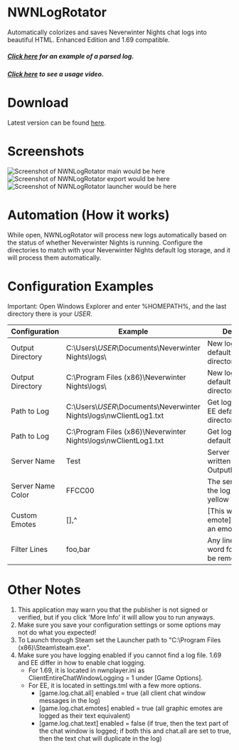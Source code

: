 # NWNLogRotator
Automatically colorizes and saves Neverwinter Nights chat logs into beautiful HTML. Enhanced Edition and 1.69 compatible.
##### <a href="http://htmlpreview.github.io/?https://github.com/notsigma/NWNLogRotator-Node.js/blob/master/output/NWNLogExample.html">Click here</a> for an example of a parsed log. 
##### <a href="https://www.youtube.com/watch?v=gspLCJM7JuU">Click here</a> to see a usage video.

# Download
Latest version can be found <a href="https://github.com/notsigma/NWNLogRotator/releases/latest">here</a>.

# Screenshots
![Screenshot of NWNLogRotator main would be here](https://raw.githubusercontent.com/notsigma/NWNLogRotator/master/Assets/Images/screenshot_nwnlr1.png)
![Screenshot of NWNLogRotator export would be here](https://raw.githubusercontent.com/notsigma/NWNLogRotator/master/Assets/Images/screenshot_nwnlr2.png)
![Screenshot of NWNLogRotator launcher would be here](https://raw.githubusercontent.com/notsigma/NWNLogRotator/master/Assets/Images/screenshot_nwnlr3.png)

# Automation (How it works)
While open, NWNLogRotator will process new logs automatically based on the status of whether Neverwinter Nights is running. Configure the directories to match with your Neverwinter Nights default log storage, and it will process them automatically.

# Configuration Examples
Important: Open Windows Explorer and enter %HOMEPATH%, and the last directory there is your _USER_.
  
| Configuration  | Example | Description |
| ------------- | ------------- | ------------- |
| Output Directory | C:\Users\\_USER_\Documents\Neverwinter Nights\logs\ | New logs stored in default Steam EE log directory |
| Output Directory | C:\Program Files (x86)\Neverwinter Nights\logs\ | New logs stored in default 1.69 log directory |
| Path to Log | C:\Users\\_USER_\Documents\Neverwinter Nights\logs\nwClientLog1.txt | Get log from Steam EE default log directory |
| Path to Log | C:\Program Files (x86)\Neverwinter Nights\logs\nwClientLog1.txt | Get log from 1.69 default log directory |
| Server Name | Test | Server logs will be written to OutputDirectory\Test |
| Server Name Color | FFCC00 | The server name in the log appears yellow (FFCC00) |
| Custom Emotes | [],^ | [This will be an emote], ^This will be an emote^ |
| Filter Lines | foo,bar | Any line that has the word foo or bar will be removed |

# Other Notes
1) This application may warn you that the publisher is not signed or verified, but if you click 'More Info' it will allow you to run anyways.
2) Make sure you save your configuration settings or some options may not do what you expected!
3) To Launch through Steam set the Launcher path to "C:\Program Files (x86)\Steam\steam.exe".
4) Make sure you have logging enabled if you cannot find a log file. 1.69 and EE differ in how to enable chat logging.
   * For 1.69, it is located in nwnplayer.ini as ClientEntireChatWindowLogging = 1 under [Game Options].
   * For EE, it is located in settings.tml with a few more options.
     * [game.log.chat.all] enabled = true (all client chat window messages in the log)
     * [game.log.chat.emotes] enabled = true (all graphic emotes are logged as their text equivalent)
     * [game.log.chat.text] enabled = false (if true, then the text part of the chat window is logged; if both this and chat.all are set to true, then the text chat will duplicate in the log)
